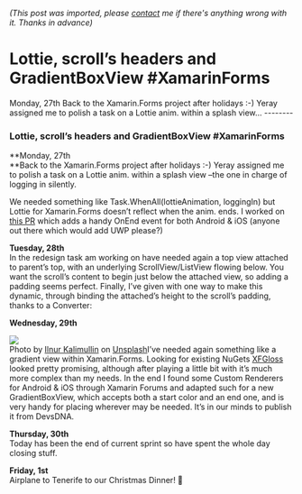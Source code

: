 *(This post was imported, please [contact](#/contact) me if there's anything wrong with it. Thanks in advance)*

  # Lottie, scroll’s headers and GradientBoxView #XamarinForms

   Monday, 27th Back to the Xamarin.Forms project after holidays :-) Yeray assigned me to polish a task on a Lottie anim. within a splash view…   --------
  
### Lottie, scroll’s headers and GradientBoxView #XamarinForms

**Monday, 27th  
**Back to the Xamarin.Forms project after holidays :-) Yeray assigned me to polish a task on a Lottie anim. within a splash view –the one in charge of logging in silently.

We needed something like Task.WhenAll(lottieAnimation, loggingIn) but Lottie for Xamarin.Forms doesn’t reflect when the anim. ends. I worked on [this PR](https://github.com/martijn00/LottieXamarin/pull/114) which adds a handy OnEnd event for both Android & iOS (anyone out there which would add UWP please?)

**Tuesday, 28th**  
In the redesign task am working on have needed again a top view attached to parent’s top, with an underlying ScrollView/ListView flowing below. You want the scroll’s content to begin just below the attached view, so adding a padding seems perfect. Finally, I’ve given with one way to make this dynamic, through binding the attached’s height to the scroll’s padding, thanks to a Converter:

**Wednesday, 29th**

![](https://cdn-images-1.medium.com/max/800/1*1vbZ5v_Lhx5srfzqs8qF0w.jpeg)  
Photo by [Ilnur Kalimullin](https://unsplash.com/photos/kP1AxmCyEXM?utm_source=unsplash&amp;utm_medium=referral&amp;utm_content=creditCopyText) on [Unsplash](https://unsplash.com/?utm_source=unsplash&amp;utm_medium=referral&amp;utm_content=creditCopyText)I’ve needed again something like a gradient view within Xamarin.Forms. Looking for existing NuGets [XFGloss](https://github.com/tbaggett/xfgloss) looked pretty promising, although after playing a little bit with it’s much more complex than my needs. In the end I found some Custom Renderers for Android & iOS through Xamarin Forums and adapted such for a new GradientBoxView, which accepts both a start color and an end one, and is very handy for placing wherever may be needed. It’s in our minds to publish it from DevsDNA.

**Thursday, 30th**  
Today has been the end of current sprint so have spent the whole day closing stuff.

**Friday, 1st**  
Airplane to Tenerife to our Christmas Dinner! 🎉